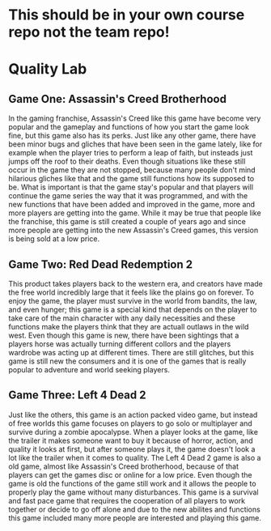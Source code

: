 # This should be in your own course repo not the team repo!

# Quality Lab

## Game One: Assassin's Creed Brotherhood
In the gaming franchise, Assassin's Creed like this game have become very popular and the gameplay and functions of how you start the game
look fine, but this game also has its perks. Just like any other game, there have been minor bugs and gliches that have been seen in the
game lately, like for example when the player tries to perform a leap of faith, but insteads just jumps off the roof to their deaths. Even
though situations like these still occur in the game they are not stopped, because many people don't mind hilarious gliches like that and
the game still functions how its supposed to be. What is important is that the game stay's popular and that players will continue the game
series the way that it was programmed, and with the new functions that have been added and improved in the game, more and more players are
getting into the game. While it may be true that people like the franchise, this game is still created a couple of years ago and since
more people are getting into the new Assassin's Creed games, this version is being sold at a low price.

## Game Two: Red Dead Redemption 2
This product takes players back to the western era, and creators have made the free world incredibly large that it feels like the plains
go on forever. To enjoy the game, the player must survive in the world from bandits, the law, and even hunger; this game is a special kind
that depends on the player to take care of the main character with any daily necessities and these functions make the players think that
they are actuall outlaws in the wild west. Even though this game is new, there have been sightings that a players horse was actually
turning different collors and the players wardrobe was acting up at different times. There are still glitches, but this game is still new
the consumers and it is one of the games that is really popular to adventure and world seeking players.

## Game Three: Left 4 Dead 2
Just like the others, this game is an action packed video game, but instead of free worlds this game focuses on players to go solo or
multiplayer and survive during a zombie apocalypse. When a player looks at the game, like the trailer it makes someone want to buy it
because of horror, action, and quality it looks at first, but after someone plays it, the game doesn't look a lot like the trailer when it
comes to quality. The Left 4 Dead 2 game is also a old game, almost like Assassin's Creed brotherhood, because of that players can get the
games disc or online for a low price. Even though the game is old the functions of the game still work and it allows the people to
properly play the game without many disturbances. This game is a survival and fast pace game that requires the cooperation of all players
to work together or decide to go off alone and due to the new abilites and functions this game included many more people are interested
and playing this game.

